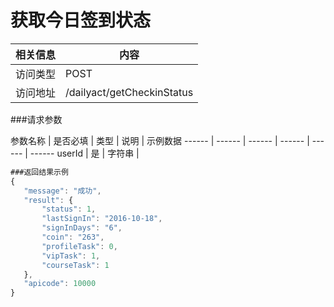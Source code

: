 # 获取今日签到状态
 相关信息 | 内容
 ------ | ------
 访问类型 | POST
 访问地址 | /dailyact/getCheckinStatus

###请求参数

 参数名称 | 是否必填 | 类型 | 说明 | 示例数据
 ------ | ------ | ------ | ------ | ------ | ------
 userId | 是 | 字符串 |  
 
 ```javascript
###返回结果示例
{
    "message": "成功",
    "result": {
        "status": 1,
        "lastSignIn": "2016-10-18",
        "signInDays": "6",
        "coin": "263",
        "profileTask": 0,
        "vipTask": 1,
        "courseTask": 1
    },
    "apicode": 10000
}
